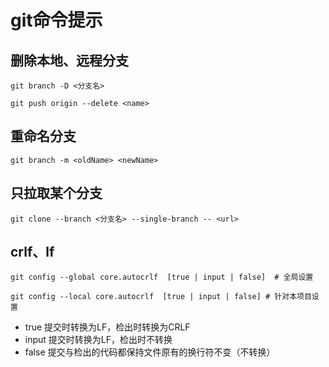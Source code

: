 # git命令提示

## 删除本地、远程分支
`git branch -D <分支名>`

`git push origin --delete <name>`

## 重命名分支
`git branch -m <oldName> <newName>`

## 只拉取某个分支
`git clone --branch <分支名> --single-branch -- <url>`

## crlf、lf
`git config --global core.autocrlf  [true | input | false]  # 全局设置`

`git config --local core.autocrlf  [true | input | false] # 针对本项目设置`

* true 提交时转换为LF，检出时转换为CRLF
* input 提交时转换为LF，检出时不转换
* false 提交与检出的代码都保持文件原有的换行符不变（不转换）